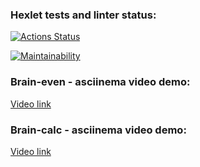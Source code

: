### Hexlet tests and linter status:
[![Actions Status](https://github.com/KotovMikhail/frontend-project-44/actions/workflows/hexlet-check.yml/badge.svg)](https://github.com/KotovMikhail/frontend-project-44/actions)

[![Maintainability](https://api.codeclimate.com/v1/badges/db3b4ee9ab1eafe2202b/maintainability)](https://codeclimate.com/github/KotovMikhail/frontend-project-44/maintainability)

### Brain-even - asciinema video demo:
[Video link](https://asciinema.org/a/DpmNCLmugW4UEv5edI6CWD9rM)

### Brain-calc - asciinema video demo:
[Video link](https://asciinema.org/a/tCdJdpHtVcNj24bTtAiJXiDYA)